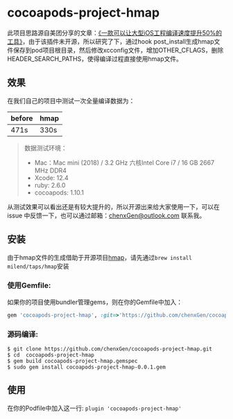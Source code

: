 # cocoapods-project-hmap

此项目思路源自美团分享的文章：[《一款可以让大型iOS工程编译速度提升50%的工具》](https://tech.meituan.com/2021/02/25/cocoapods-hmap-prebuilt.html)，由于该插件未开源，所以研究了下，通过hook post_install生成hmap文件保存到pod项目根目录，然后修改xcconfig文件，增加OTHER_CFLAGS，删除HEADER_SEARCH_PATHS，使得编译过程直接使用hmap文件。

## 效果

在我们自己的项目中测试一次全量编译数据为：

| before | hmap |
| ------ | ---- |
| 471s   | 330s | 

> 数据测试环境：
> - Mac：Mac mini (2018) / 3.2 GHz 六核Intel Core i7 / 16 GB 2667 MHz DDR4
> - Xcode: 12.4
> - ruby: 2.6.0
> - cocoapods: 1.10.1

从测试效果可以看出还是有较大提升的，所以开源出来给大家使用一下，可以在 issue 中反馈一下，也可以通过邮箱：chenxGen@outlook.com 联系我。

## 安装

由于hmap文件的生成借助于开源项目[hmap](https://github.com/milend/hmap)，请先通过`brew install milend/taps/hmap`安装

### 使用Gemfile:

如果你的项目使用bundler管理gems，则在你的Gemfile中加入：
```ruby
gem 'cocoapods-project-hmap', :git=>'https://github.com/chenxGen/cocoapods-project-hmap.git', :branch=>'main'
```

### 源码编译:

```shell
$ git clone https://github.com/chenxGen/cocoapods-project-hmap.git
$ cd  cocoapods-project-hmap
$ gem build cocoapods-project-hmap.gemspec
$ sudo gem install cocoapods-project-hmap-0.0.1.gem
```

## 使用

在你的Podfile中加入这一行: `plugin 'cocoapods-project-hmap'`
